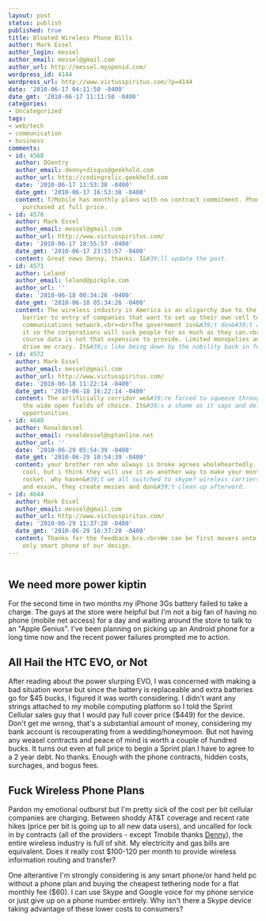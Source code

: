 ```yaml
---
layout: post
status: publish
published: true
title: Bloated Wireless Phone Bills
author: Mark Essel
author_login: messel
author_email: messel@gmail.com
author_url: http://messel.myopenid.com/
wordpress_id: 4144
wordpress_url: http://www.victusspiritus.com/?p=4144
date: '2010-06-17 04:11:50 -0400'
date_gmt: '2010-06-17 11:11:50 -0400'
categories:
- Uncategorized
tags:
- web/tech
- communication
- business
comments:
- id: 4568
  author: DGentry
  author_email: denny+disqus@geekhold.com
  author_url: http://codingrelic.geekhold.com
  date: '2010-06-17 11:53:38 -0400'
  date_gmt: '2010-06-17 16:53:38 -0400'
  content: T/Mobile has monthly plans with no contract commitment. Phones must be
    purchased at full price.
- id: 4570
  author: Mark Essel
  author_email: messel@gmail.com
  author_url: http://www.victusspiritus.com/
  date: '2010-06-17 18:55:57 -0400'
  date_gmt: '2010-06-17 23:55:57 -0400'
  content: Great news Denny, thanks. I&#39;ll update the post.
- id: 4571
  author: Leland
  author_email: leland@pickple.com
  author_url: ''
  date: '2010-06-18 00:34:26 -0400'
  date_gmt: '2010-06-18 05:34:26 -0400'
  content: The wireless industry in America is an oligarchy due to the massive massive
    barrier to entry of companies that want to set up their own cell towers and wireless
    communications network.<br><br>The government isn&#39;t don&#39;t anything about
    it so the corporations will suck people for as much as they can.<br><br>And of
    course data is not that expensive to provide. Limited monopolies and oligarchies
    drive me crazy. It&#39;s like being down by the nobility back in feudal England.
- id: 4572
  author: Mark Essel
  author_email: messel@gmail.com
  author_url: http://www.victusspiritus.com/
  date: '2010-06-18 11:22:14 -0400'
  date_gmt: '2010-06-18 16:22:14 -0400'
  content: The artificially corridor we&#39;re forced to squeeze through instead of
    the wide open fields of choice. It&#39;s a shame as it saps and delays other technical
    opportunities.
- id: 4640
  author: Ronaldessel
  author_email: ronaldessel@optonline.net
  author_url: ''
  date: '2010-06-29 05:54:39 -0400'
  date_gmt: '2010-06-29 10:54:39 -0400'
  content: your brother ron who always is broke agrees wholeheartedly. tethering is
    cool, but i think they will use it as another way to make your monthly bill sky
    rocket. why haven&#39;t we all switched to skype? wireless carriers are like bp
    and exxon, they create messes and don&#39;t clean up afterword.
- id: 4644
  author: Mark Essel
  author_email: messel@gmail.com
  author_url: http://www.victusspiritus.com/
  date: '2010-06-29 11:37:20 -0400'
  date_gmt: '2010-06-29 16:37:20 -0400'
  content: Thanks for the feedback bro.<br>We can be first movers onto a new data
    only smart phone of our design.
---
```

<p><a href="http://www.victusspiritus.com/wp-content/uploads/2010/06/l_350_250_5CBE26F4-AD31-496D-AE08-C0EEE7E29D30.jpeg"><img src="http://www.victusspiritus.com/wp-content/uploads/2010/06/l_350_250_5CBE26F4-AD31-496D-AE08-C0EEE7E29D30.jpeg" alt="" class="alignnone size-full" /></a></p>
<h2>We need more power kiptin</h2>
<p>For the second time in two months my iPhone 3Gs battery failed to take a charge. The guys at the store were helpful but I'm not a big fan of having no phone (mobile net access) for a day and waiting around the store to talk to an "Apple Genius". I've been planning on picking up an Android phone for a long time now and the recent power failures prompted me to action.</p>
<h2>All Hail the HTC EVO, or Not</h2>
<p>After reading about the power slurping EVO, I was concerned with making a bad situation worse but since the battery is replaceable and extra batteries go for $45 bucks, I figured it was worth considering. I didn't want any strings attached to my mobile computing platform so I told the Sprint Cellular sales guy that I would pay full cover price ($449) for the device. Don't get me wrong, that's a substantial amount of money, considering my bank account is recouperating from a wedding/honeymoon. But not having any weasel contracts and peace of mind is worth a couple of hundred bucks. It turns out even at full price to begin a Sprint plan I have to agree to a 2 year debt. No thanks. Enough with the phone contracts, hidden costs, surchages, and bogus fees.</p>
<h2>Fuck Wireless Phone Plans</h2>
<p>Pardon my emotional outburst but I'm pretty sick of the cost per bit cellular companies are charging. Between shoddy AT&T coverage and recent rate hikes (price per bit is going up to all new data users), and uncalled for lock in by contracts (all of the providers - except Tmobile thanks <a href="http://codingrelic.geekhold.com/">Denny</a>), the entire wireless industry is full of shit. My electricity and gas bills are equivalent. Does it really cost $100-120 per month to provide wireless information routing and transfer? </p>
<p>One alterantive I'm strongly considering is any smart phone/or hand held pc without a phone plan and buying the cheapest tethering node for a flat monthly fee ($60). I can use Skype and Google voice for my phone service or just give up on a phone number entirely. Why isn't there a Skype device taking advantage of these lower costs to consumers? </p>
